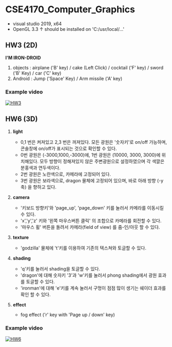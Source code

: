 # CSE4170_Computer_Graphics

+ visual studio 2019, x64
+ OpenGL 3.3 ↑ should be installed on 'C:/usr/local/...'
## HW3 (2D)

**I'M IRON-DROID**

1. objects : airplane ('B' key) / cake (Left Click) / cocktail ('F' key) / sword ('B' Key) / car ('C' key) 
2. Android : Jump ('Space' Key) / Arm missile ('A' key)

### Example video

[![HW3](http://img.youtube.com/vi/UiVlwpUj230/0.jpg)](https://youtu.be/UiVlwpUj230) 

## HW6 (3D)

1. **light**
    + 0,1 번은 켜져있고 2,3 번은 꺼져있다. 모든 광원은 '숫자키'로 on/off 가능하며, 콘솔창에 on/off가 표시되는 것으로 확인할 수 있다.
    + 0번 광원은 (-3000,1000,-3000)에, 1번 광원은 (10000, 3000, 3000)에 위치해있다. 모두 방향이 정해져있지 않은 주변광원으로 설정하였으며 각 색깔은 분홍색과 연두색이다. 
    + 2번 광원은 노란색으로, 카메라에 고정되어 있다. 
    + 3번 광원은 보라색으로, dragon 물체에 고정되어 있으며, 바로 아래 방향 (-y축) 을 향하고 있다. 

2. **camera**
    + '키보드 방향키'와 'page_up', 'page_down' 키를 눌러서 카메라를 이동시킬 수 있다. 
    + 'x','y','z' 키와 '왼쪽 마우스버튼 클릭' 의 조합으로 카메라를 회전할 수 있다.
    + '마우스 휠' 버튼을 돌려서 카메라(field of view) 를 줌-인/아웃 할 수 있다.

3. **texture**
    + 'godzilla' 물체에 't'키를 이용하여 기존의 텍스쳐와 토글할 수 있다.

4. **shading**
    + 'q'키를 눌러서 shading을 토글할 수 있다.
    + 'dragon'에 대해 숫자키 '3'과 'w'키를 눌러서 phong shading에서 광원 효과를 토글할 수 있다. 
    + 'ironman'에 대해 'e'키를 계속 눌러서 구멍이 점점 많이 생기는 쉐이더 효과를 확인 할 수 있다. 

5. **effect**
    + fog effect ('r' key with 'Page up / down' key)

### Example video

[![HW6](http://img.youtube.com/vi/IUL-fqcc7LA/0.jpg)](https://youtu.be/IUL-fqcc7LA) 